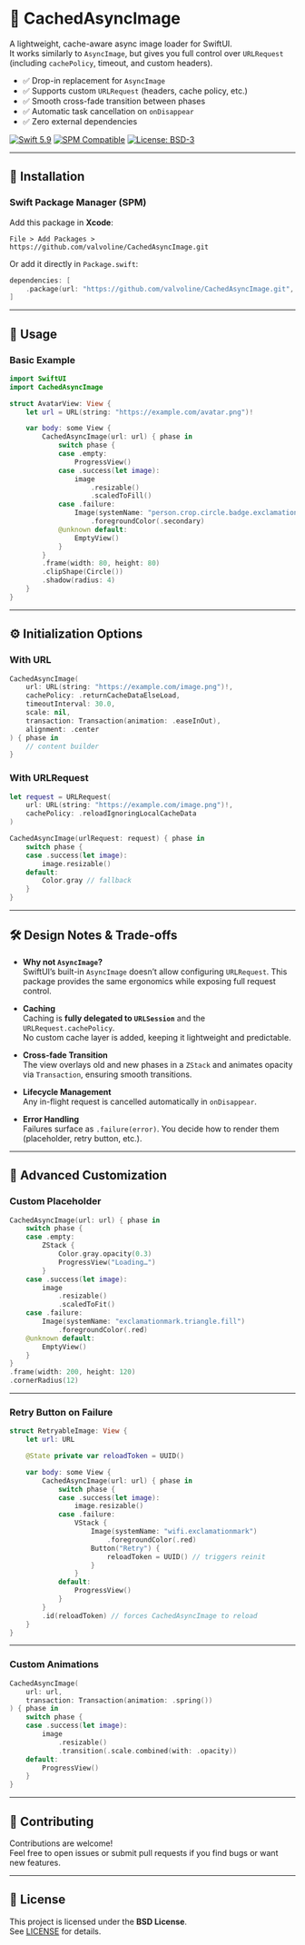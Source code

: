 # 📸 CachedAsyncImage

A lightweight, cache-aware async image loader for SwiftUI.  
It works similarly to `AsyncImage`, but gives you full control over `URLRequest` (including `cachePolicy`, timeout, and custom headers).

- ✅ Drop-in replacement for `AsyncImage`
- ✅ Supports custom `URLRequest` (headers, cache policy, etc.)
- ✅ Smooth cross-fade transition between phases
- ✅ Automatic task cancellation on `onDisappear`
- ✅ Zero external dependencies

[![Swift 5.9](https://img.shields.io/badge/Swift-5.9-orange.svg?style=flat-square)](https://swift.org)
[![SPM Compatible](https://img.shields.io/badge/SPM-compatible-brightgreen.svg?style=flat-square)](https://swift.org/package-manager/)
[![License: BSD-3](https://img.shields.io/badge/License-MIT-blue.svg?style=flat-square)](LICENSE)

---

## 🚀 Installation

### Swift Package Manager (SPM)

Add this package in **Xcode**:

```
File > Add Packages > https://github.com/valvoline/CachedAsyncImage.git
```

Or add it directly in `Package.swift`:

```swift
dependencies: [
    .package(url: "https://github.com/valvoline/CachedAsyncImage.git", from: "1.0.0")
]
```

---

## 📖 Usage

### Basic Example

```swift
import SwiftUI
import CachedAsyncImage

struct AvatarView: View {
    let url = URL(string: "https://example.com/avatar.png")!

    var body: some View {
        CachedAsyncImage(url: url) { phase in
            switch phase {
            case .empty:
                ProgressView()
            case .success(let image):
                image
                    .resizable()
                    .scaledToFill()
            case .failure:
                Image(systemName: "person.crop.circle.badge.exclamationmark")
                    .foregroundColor(.secondary)
            @unknown default:
                EmptyView()
            }
        }
        .frame(width: 80, height: 80)
        .clipShape(Circle())
        .shadow(radius: 4)
    }
}
```

---

## ⚙️ Initialization Options

### With URL

```swift
CachedAsyncImage(
    url: URL(string: "https://example.com/image.png")!,
    cachePolicy: .returnCacheDataElseLoad,
    timeoutInterval: 30.0,
    scale: nil,
    transaction: Transaction(animation: .easeInOut),
    alignment: .center
) { phase in
    // content builder
}
```

### With URLRequest

```swift
let request = URLRequest(
    url: URL(string: "https://example.com/image.png")!,
    cachePolicy: .reloadIgnoringLocalCacheData
)

CachedAsyncImage(urlRequest: request) { phase in
    switch phase {
    case .success(let image):
        image.resizable()
    default:
        Color.gray // fallback
    }
}
```

---

## 🛠️ Design Notes & Trade-offs

- **Why not `AsyncImage`?**  
  SwiftUI’s built-in `AsyncImage` doesn’t allow configuring `URLRequest`. This package provides the same ergonomics while exposing full request control.

- **Caching**  
  Caching is **fully delegated to `URLSession`** and the `URLRequest.cachePolicy`.  
  No custom cache layer is added, keeping it lightweight and predictable.

- **Cross-fade Transition**  
  The view overlays old and new phases in a `ZStack` and animates opacity via `Transaction`, ensuring smooth transitions.

- **Lifecycle Management**  
  Any in-flight request is cancelled automatically in `onDisappear`.

- **Error Handling**  
  Failures surface as `.failure(error)`. You decide how to render them (placeholder, retry button, etc.).

---

## 🎨 Advanced Customization

### Custom Placeholder

```swift
CachedAsyncImage(url: url) { phase in
    switch phase {
    case .empty:
        ZStack {
            Color.gray.opacity(0.3)
            ProgressView("Loading…")
        }
    case .success(let image):
        image
            .resizable()
            .scaledToFit()
    case .failure:
        Image(systemName: "exclamationmark.triangle.fill")
            .foregroundColor(.red)
    @unknown default:
        EmptyView()
    }
}
.frame(width: 200, height: 120)
.cornerRadius(12)
```

---

### Retry Button on Failure

```swift
struct RetryableImage: View {
    let url: URL

    @State private var reloadToken = UUID()

    var body: some View {
        CachedAsyncImage(url: url) { phase in
            switch phase {
            case .success(let image):
                image.resizable()
            case .failure:
                VStack {
                    Image(systemName: "wifi.exclamationmark")
                        .foregroundColor(.red)
                    Button("Retry") {
                        reloadToken = UUID() // triggers reinit
                    }
                }
            default:
                ProgressView()
            }
        }
        .id(reloadToken) // forces CachedAsyncImage to reload
    }
}
```

---

### Custom Animations

```swift
CachedAsyncImage(
    url: url,
    transaction: Transaction(animation: .spring())
) { phase in
    switch phase {
    case .success(let image):
        image
            .resizable()
            .transition(.scale.combined(with: .opacity))
    default:
        ProgressView()
    }
}
```

---

## 🤝 Contributing

Contributions are welcome!  
Feel free to open issues or submit pull requests if you find bugs or want new features.

---

## 📄 License

This project is licensed under the **BSD License**.  
See [LICENSE](LICENSE) for details.
